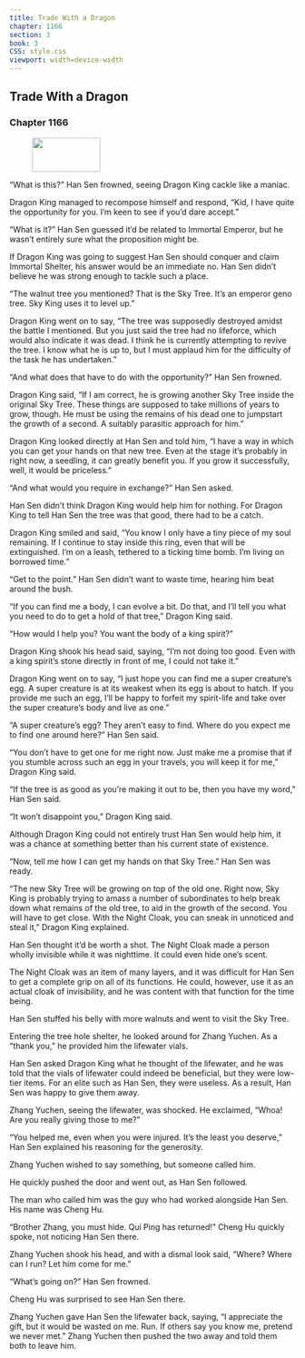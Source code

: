 ```yaml
---
title: Trade With a Dragon
chapter: 1166
section: 3
book: 3
CSS: style.css
viewport: width=device-width
---
```


## Trade With a Dragon

### Chapter 1166

<figure>
	<img src="../Images/gem.gif" alt="" id="gem" width="120" height="60" />
</figure>

“What is this?” Han Sen frowned, seeing Dragon King cackle like a maniac.

Dragon King managed to recompose himself and respond, “Kid, I have quite the opportunity for you. I’m keen to see if you’d dare accept.”

“What is it?” Han Sen guessed it’d be related to Immortal Emperor, but he wasn’t entirely sure what the proposition might be.

If Dragon King was going to suggest Han Sen should conquer and claim Immortal Shelter, his answer would be an immediate no. Han Sen didn’t believe he was strong enough to tackle such a place.

“The walnut tree you mentioned? That is the Sky Tree. It’s an emperor geno tree. Sky King uses it to level up.”

Dragon King went on to say, “The tree was supposedly destroyed amidst the battle I mentioned. But you just said the tree had no lifeforce, which would also indicate it was dead. I think he is currently attempting to revive the tree. I know what he is up to, but I must applaud him for the difficulty of the task he has undertaken.”

“And what does that have to do with the opportunity?” Han Sen frowned.

Dragon King said, “If I am correct, he is growing another Sky Tree inside the original Sky Tree. These things are supposed to take millions of years to grow, though. He must be using the remains of his dead one to jumpstart the growth of a second. A suitably parasitic approach for him.”

Dragon King looked directly at Han Sen and told him, “I have a way in which you can get your hands on that new tree. Even at the stage it’s probably in right now, a seedling, it can greatly benefit you. If you grow it successfully, well, it would be priceless.”

“And what would you require in exchange?” Han Sen asked.

Han Sen didn’t think Dragon King would help him for nothing. For Dragon King to tell Han Sen the tree was that good, there had to be a catch.

Dragon King smiled and said, “You know I only have a tiny piece of my soul remaining. If I continue to stay inside this ring, even that will be extinguished. I’m on a leash, tethered to a ticking time bomb. I’m living on borrowed time.”

“Get to the point.” Han Sen didn’t want to waste time, hearing him beat around the bush.

“If you can find me a body, I can evolve a bit. Do that, and I’ll tell you what you need to do to get a hold of that tree,” Dragon King said.

“How would I help you? You want the body of a king spirit?”

Dragon King shook his head said, saying, “I’m not doing too good. Even with a king spirit’s stone directly in front of me, I could not take it.”

Dragon King went on to say, “I just hope you can find me a super creature’s egg. A super creature is at its weakest when its egg is about to hatch. If you provide me such an egg, I’ll be happy to forfeit my spirit-life and take over the super creature’s body and live as one.”

“A super creature’s egg? They aren’t easy to find. Where do you expect me to find one around here?” Han Sen said.

“You don’t have to get one for me right now. Just make me a promise that if you stumble across such an egg in your travels, you will keep it for me,” Dragon King said.

“If the tree is as good as you’re making it out to be, then you have my word,” Han Sen said.

“It won’t disappoint you,” Dragon King said.

Although Dragon King could not entirely trust Han Sen would help him, it was a chance at something better than his current state of existence.

“Now, tell me how I can get my hands on that Sky Tree.” Han Sen was ready.

“The new Sky Tree will be growing on top of the old one. Right now, Sky King is probably trying to amass a number of subordinates to help break down what remains of the old tree, to aid in the growth of the second. You will have to get close. With the Night Cloak, you can sneak in unnoticed and steal it,” Dragon King explained.

Han Sen thought it’d be worth a shot. The Night Cloak made a person wholly invisible while it was nighttime. It could even hide one’s scent.

The Night Cloak was an item of many layers, and it was difficult for Han Sen to get a complete grip on all of its functions. He could, however, use it as an actual cloak of invisibility, and he was content with that function for the time being.

Han Sen stuffed his belly with more walnuts and went to visit the Sky Tree.

Entering the tree hole shelter, he looked around for Zhang Yuchen. As a “thank you,” he provided him the lifewater vials.

Han Sen asked Dragon King what he thought of the lifewater, and he was told that the vials of lifewater could indeed be beneficial, but they were low-tier items. For an elite such as Han Sen, they were useless. As a result, Han Sen was happy to give them away.

Zhang Yuchen, seeing the lifewater, was shocked. He exclaimed, “Whoa! Are you really giving those to me?”

“You helped me, even when you were injured. It’s the least you deserve,” Han Sen explained his reasoning for the generosity.

Zhang Yuchen wished to say something, but someone called him.

He quickly pushed the door and went out, as Han Sen followed.

The man who called him was the guy who had worked alongside Han Sen. His name was Cheng Hu.

“Brother Zhang, you must hide. Qui Ping has returned!” Cheng Hu quickly spoke, not noticing Han Sen there.

Zhang Yuchen shook his head, and with a dismal look said, “Where? Where can I run? Let him come for me.”

“What’s going on?” Han Sen frowned.

Cheng Hu was surprised to see Han Sen there.

Zhang Yuchen gave Han Sen the lifewater back, saying, “I appreciate the gift, but it would be wasted on me. Run. If others say you know me, pretend we never met.” Zhang Yuchen then pushed the two away and told them both to leave him.